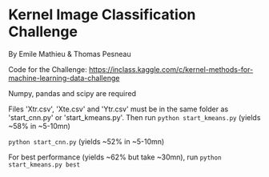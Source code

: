 # Kernel Image Classification Challenge
By Emile Mathieu & Thomas Pesneau

Code for the Challenge: https://inclass.kaggle.com/c/kernel-methods-for-machine-learning-data-challenge

Numpy, pandas and scipy are required

Files 'Xtr.csv', 'Xte.csv' and 'Ytr.csv' must be in the same folder as 'start_cnn.py' or 'start_kmeans.py'.
Then run
`python start_kmeans.py` (yields ~58% in ~5-10mn)

`python start_cnn.py` (yields ~52% in ~5-10mn)

For best performance (yields ~62% but take ~30mn), run
`python start_kmeans.py best`
